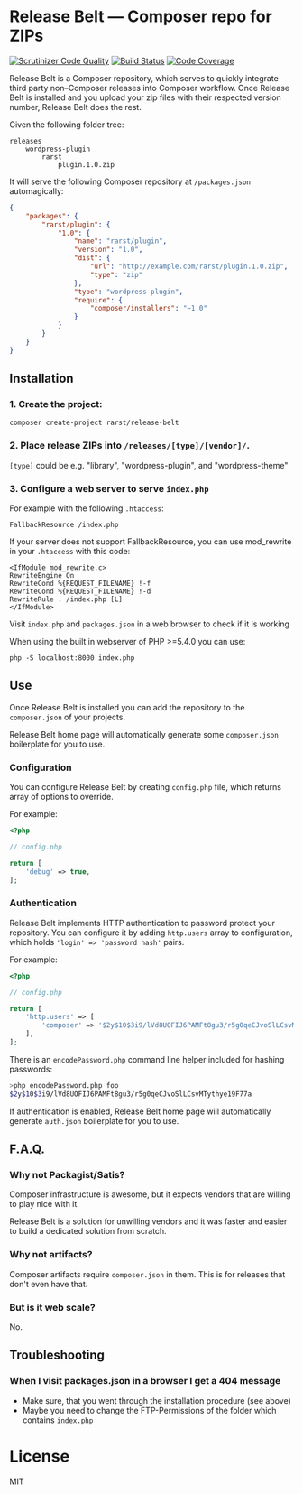 # Release Belt — Composer repo for ZIPs
[![Scrutinizer Code Quality](https://scrutinizer-ci.com/g/Rarst/release-belt/badges/quality-score.png?b=master)](https://scrutinizer-ci.com/g/Rarst/release-belt/?branch=master)
[![Build Status](https://scrutinizer-ci.com/g/Rarst/release-belt/badges/build.png?b=master)](https://scrutinizer-ci.com/g/Rarst/release-belt/build-status/master)
[![Code Coverage](https://scrutinizer-ci.com/g/Rarst/release-belt/badges/coverage.png?b=master)](https://scrutinizer-ci.com/g/Rarst/release-belt/?branch=master)

Release Belt is a Composer repository, which serves to quickly integrate third party non–Composer releases into Composer workflow. Once Release Belt is installed and you upload your zip files with their respected version number, Release Belt does the rest.

Given the following folder tree:

```
releases
	wordpress-plugin
		rarst
			plugin.1.0.zip
```

It will serve the following Composer repository at `/packages.json` automagically:

```json
{
    "packages": {
        "rarst/plugin": {
            "1.0": {
                "name": "rarst/plugin",
                "version": "1.0",
                "dist": {
                    "url": "http://example.com/rarst/plugin.1.0.zip",
                    "type": "zip"
                },
                "type": "wordpress-plugin",
                "require": {
                    "composer/installers": "~1.0"
                }
            }
        }
    }
}
```

## Installation

### 1. Create the project:

```
composer create-project rarst/release-belt
```

### 2. Place release ZIPs into `/releases/[type]/[vendor]/`. 
`[type]` could be e.g. "library", "wordpress-plugin", and "wordpress-theme"

### 3. Configure a web server to serve `index.php`

For example with the following `.htaccess`:

```
FallbackResource /index.php
```

If your server does not support FallbackResource, you can use mod_rewrite in your `.htaccess` with this code:

```
<IfModule mod_rewrite.c>
RewriteEngine On
RewriteCond %{REQUEST_FILENAME} !-f
RewriteCond %{REQUEST_FILENAME} !-d
RewriteRule . /index.php [L]
</IfModule>
```

Visit `index.php` and `packages.json` in a web browser to check if it is working

When using the built in webserver of PHP >=5.4.0 you can use:

```
php -S localhost:8000 index.php
```

## Use

Once Release Belt is installed you can add the repository to the `composer.json` of your projects.

Release Belt home page will automatically generate some `composer.json` boilerplate for you to use.

### Configuration

You can configure Release Belt by creating `config.php` file, which returns array of options to override.

For example:

```php
<?php

// config.php

return [
    'debug' => true,  
];
```

### Authentication

Release Belt implements HTTP authentication to password protect your repository. You can configure it by adding `http.users` array to configuration, which holds `'login' => 'password hash'` pairs.

For example:

```php
<?php

// config.php

return [
    'http.users' => [
        'composer' => '$2y$10$3i9/lVd8UOFIJ6PAMFt8gu3/r5g0qeCJvoSlLCsvMTythye19F77a',
    ],
];
```

There is an `encodePassword.php` command line helper included for hashing passwords:

```bash
>php encodePassword.php foo
$2y$10$3i9/lVd8UOFIJ6PAMFt8gu3/r5g0qeCJvoSlLCsvMTythye19F77a
```

If authentication is enabled, Release Belt home page will automatically generate `auth.json` boilerplate for you to use.

## F.A.Q.

### Why not Packagist/Satis?

Composer infrastructure is awesome, but it expects vendors that are willing to play nice with it.

Release Belt is a solution for unwilling vendors and it was faster and easier to build a dedicated solution from scratch. 

### Why not artifacts?

Composer artifacts require `composer.json` in them. This is for releases that don't even have that.

### But is it web scale?

No.

## Troubleshooting

### When I visit packages.json in a browser I get a 404 message
* Make sure, that you went through the installation procedure (see above)
* Maybe you need to change the FTP-Permissions of the folder which contains `index.php` 


# License

MIT
